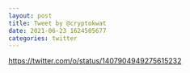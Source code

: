 ```yaml
--- 
layout: post 
title: Tweet by @cryptokwat 
date: 2021-06-23 1624505677 
categories: twitter 
--- 
```

https://twitter.com/o/status/1407904949275615232
